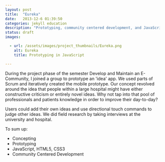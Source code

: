 ```yaml
---
layout: post
title:  "Eureka"
date:   2013-12-6 01:39:50
categories: jekyll education
description: "Prototyping, community centered development, and JavaScript"
status: draft
images:

  - url: /assets/images/project_thumbnails/Eureka.png
    alt: Eureka
    title: Prototyping in JavaScript

---
```



During the project phase of the semester Develop and Maintain an E-Community, I joined a group to prototype an 'idea' app. We used parts of Scrum and iteratively created the mobile prototype. Our concept revolved around the idea that people within a large hospital might have either constructive criticism or entirely novel ideas. Why not tap into that pool of professionals and patients knowledge in order to improve their day-to-day? 



 Users could add their own ideas and use directional touch commands to judge other ideas. We did field research by taking interviews at the university and hospital.  

To sum up:

- Concepting
- Prototyping
- JavaScript, HTML5, CSS3
- Community Centered Development
